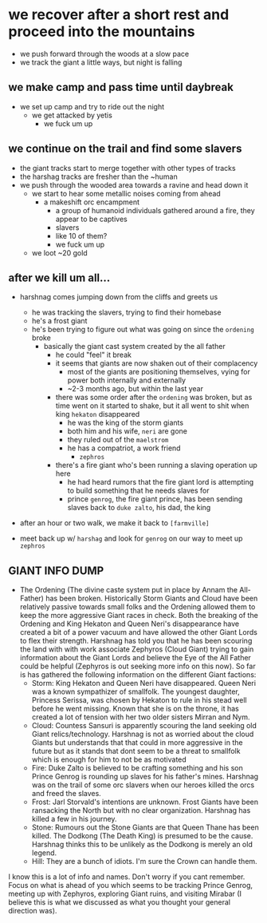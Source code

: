 # we recover after a short rest and proceed into the mountains
- we push forward through the woods at a slow pace
- we track the giant a little ways, but night is falling

## we make camp and pass time until daybreak
- we set up camp and try to ride out the night
    - we get attacked by yetis
        - we fuck um up

## we continue on the trail and find some slavers
- the giant tracks start to merge together with other types of tracks
- the harshag tracks are fresher than the ~human 
- we push through the wooded area towards a ravine and head down it
    - we start to hear some metallic noises coming from ahead
        - a makeshift orc encampment
            - a group of humanoid individuals gathered around a fire, they appear to be captives
            - slavers
            - like 10 of them?
            - we fuck um up
    - we loot ~20 gold
## after we kill um all...
- harshnag comes jumping down from the cliffs and greets us
    - he was tracking the slavers, trying to find their homebase
    - he's a frost giant
    - he's been trying to figure out what was going on since the `ordening` broke
        - basically the giant cast system created by the all father
            - he could "feel" it break
            - it seems that giants are now shaken out of their complacency
                - most of the giants are positioning themselves, vying for power both internally and externally
                - ~2-3 months ago, but within the last year
            - there was some order after the `ordening` was broken, but as time went on it started to shake, but it all went to shit when king `hekaton` disappeared
                - he was the king of the storm giants
                - both him and his wife, `neri` are gone
                - they ruled out of the `maelstrom`
                - he has a compatriot, a work friend
                    - `zephros`
            - there's a fire giant who's been running a slaving operation up here
                - he had heard rumors that the fire giant lord is attempting to build something that he needs slaves for
                - prince `genrog`, the fire giant prince, has been sending slaves back to `duke zalto`, his dad, the king
- after an hour or two walk, we make it back to `[farmville]`

- meet back up w/ `harshag` and look for `genrog` on our way to meet up `zephros`

## GIANT INFO DUMP
- The Ordening (The divine caste system put in place by Annam the All-Father) has been broken. Historically Storm Giants and Cloud have been relatively passive towards small folks and the Ordening allowed them to keep the more aggressive Giant races in check. Both the breaking of the Ordening and King Hekaton and Queen Neri's disappearance have created a bit of a power vacuum and have allowed the other Giant Lords to flex their strength. Harshnag has told you that he has been scouring the land with with work associate Zephyros (Cloud Giant) trying to gain information about the Giant Lords and believe the Eye of the All Father could be helpful (Zephyros is out seeking more info on this now). So far is has gathered the following information on the different Giant factions:
    - Storm: King Hekaton and Queen Neri have disappeared. Queen Neri was a known sympathizer of smallfolk. The youngest daughter, Princess Serissa, was chosen by Hekaton to rule in his stead well before he went missing. Known that she is on the throne, it has created a lot of tension with her two older sisters Mirran and Nym.
    - Cloud: Countess Sansuri is apparently scouring the land seeking old Giant relics/technology. Harshnag is not as worried about the cloud Giants but understands that that could in more aggressive in the future but as it stands that dont seem to be a threat to smallfolk which is enough for him to not be as motivated
    - Fire: Duke Zalto is believed to be crafting something and his son Prince Genrog is rounding up slaves for his father's mines. Harshnag was on the trail of some orc slavers when our heroes killed the orcs and freed the slaves.
    - Frost: Jarl Storvald's intentions are unknown. Frost Giants have been ransacking the North but with no clear organization. Harshnag has killed a few in his journey.
    - Stone: Rumours out the Stone Giants are that Queen Thane has been killed. The Dodkong (The Death King) is presumed to be the cause. Harshnag thinks this to be unlikely as the Dodkong is merely an old legend.
    - Hill: They are a bunch of idiots. I'm sure the Crown can handle them.

I know this is a lot of info and names. Don't worry if you cant remember. Focus on what is ahead of you which seems to be tracking Prince Genrog, meeting up with Zephyros, exploring Giant ruins, and visiting Mirabar (I believe this is what we discussed as what you thought your general direction was).
